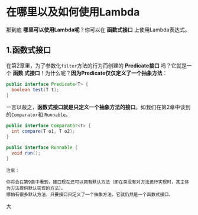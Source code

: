 在哪里以及如何使用Lambda
================================================================================
那到底 **哪里可以使用Lambda呢**？你可以在 **函数式接口** 上使用Lambda表达式。

## 1.函数式接口
在第2章里，为了参数化`filter`方法的行为而创建的 **Predicate<T>接口** 吗？它就是一个 **函数
式接口**！为什么呢？**因为Predicate仅仅定义了一个抽象方法**：
```java
public interface Predicate<T> {
  boolean test(T t);
}
```
一言以蔽之，**函数式接口就是只定义一个抽象方法的接口**。如我们在第2章中谈到的`Comparator`和
`Runnable`。
```java
public interface Comparator<T> {
  int compare(T o1, T o2);
}

public interface Runnable {
  void run();
}
```
```
注意：

你将会在第9章中看到，接口现在还可以拥有默认方法（即在类没有对方法进行实现时，其主体为方法提供默认实现的方法）。
哪怕有很多默认方法，只要接口只定义了一个抽象方法，它就仍然是一个函数式接口。
```




































大
